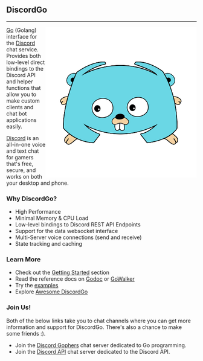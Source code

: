 ## DiscordGo
<hr>
<img align="right" src="https://github.com/bwmarrin/discordgo/blob/master/docs/img/discordgo.png">

[Go](https://golang.org/) (Golang) interface for the [Discord](https://discord.com/) 
chat service.  Provides both low-level direct bindings to the 
Discord API and helper functions that allow you to make custom clients and chat 
bot applications easily.

[Discord](https://discord.com/) is an all-in-one voice and text chat for 
gamers that's free, secure, and works on both your desktop and phone. 

### Why DiscordGo?
* High Performance
* Minimal Memory & CPU Load
* Low-level bindings to Discord REST API Endpoints
* Support for the data websocket interface
* Multi-Server voice connections (send and receive)
* State tracking and caching

### Learn More
* Check out the [Getting Started](GettingStarted.md) section
* Read the reference docs on [Godoc](https://godoc.org/github.com/bwmarrin/discordgo) or [GoWalker](https://gowalker.org/github.com/bwmarrin/discordgo)
* Try the [examples](https://github.com/bwmarrin/discordgo/tree/master/examples)
* Explore [Awesome DiscordGo](https://github.com/bwmarrin/discordgo/wiki/Awesome-DiscordGo)

### Join Us!
Both of the below links take you to chat channels where you can get more 
information and support for DiscordGo.  There's also a chance to make some 
friends :).

* Join the [Discord Gophers](https://discord.gg/0f1SbxBZjYoCtNPP) chat server dedicated to Go programming.
* Join the [Discord API](https://discord.com/invite/discord-API) chat server dedicated to the Discord API.
